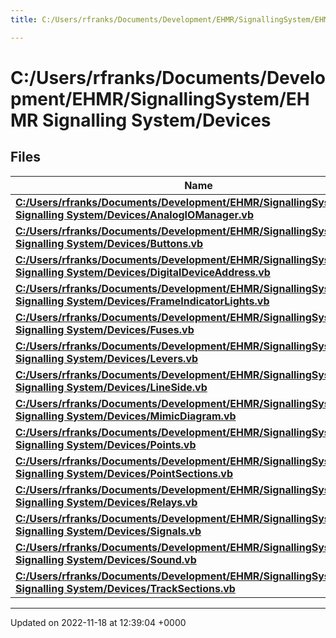 ```yaml
---
title: C:/Users/rfranks/Documents/Development/EHMR/SignallingSystem/EHMR Signalling System/Devices

---
```


# C:/Users/rfranks/Documents/Development/EHMR/SignallingSystem/EHMR Signalling System/Devices



## Files

| Name           |
| -------------- |
| **[C:/Users/rfranks/Documents/Development/EHMR/SignallingSystem/EHMR Signalling System/Devices/AnalogIOManager.vb](/SignallingSystem-doc/vb/Files/AnalogIOManager_8vb/#file-analogiomanager.vb)**  |
| **[C:/Users/rfranks/Documents/Development/EHMR/SignallingSystem/EHMR Signalling System/Devices/Buttons.vb](/SignallingSystem-doc/vb/Files/Buttons_8vb/#file-buttons.vb)**  |
| **[C:/Users/rfranks/Documents/Development/EHMR/SignallingSystem/EHMR Signalling System/Devices/DigitalDeviceAddress.vb](/SignallingSystem-doc/vb/Files/DigitalDeviceAddress_8vb/#file-digitaldeviceaddress.vb)**  |
| **[C:/Users/rfranks/Documents/Development/EHMR/SignallingSystem/EHMR Signalling System/Devices/FrameIndicatorLights.vb](/SignallingSystem-doc/vb/Files/FrameIndicatorLights_8vb/#file-frameindicatorlights.vb)**  |
| **[C:/Users/rfranks/Documents/Development/EHMR/SignallingSystem/EHMR Signalling System/Devices/Fuses.vb](/SignallingSystem-doc/vb/Files/Fuses_8vb/#file-fuses.vb)**  |
| **[C:/Users/rfranks/Documents/Development/EHMR/SignallingSystem/EHMR Signalling System/Devices/Levers.vb](/SignallingSystem-doc/vb/Files/Levers_8vb/#file-levers.vb)**  |
| **[C:/Users/rfranks/Documents/Development/EHMR/SignallingSystem/EHMR Signalling System/Devices/LineSide.vb](/SignallingSystem-doc/vb/Files/LineSide_8vb/#file-lineside.vb)**  |
| **[C:/Users/rfranks/Documents/Development/EHMR/SignallingSystem/EHMR Signalling System/Devices/MimicDiagram.vb](/SignallingSystem-doc/vb/Files/MimicDiagram_8vb/#file-mimicdiagram.vb)**  |
| **[C:/Users/rfranks/Documents/Development/EHMR/SignallingSystem/EHMR Signalling System/Devices/Points.vb](/SignallingSystem-doc/vb/Files/Points_8vb/#file-points.vb)**  |
| **[C:/Users/rfranks/Documents/Development/EHMR/SignallingSystem/EHMR Signalling System/Devices/PointSections.vb](/SignallingSystem-doc/vb/Files/PointSections_8vb/#file-pointsections.vb)**  |
| **[C:/Users/rfranks/Documents/Development/EHMR/SignallingSystem/EHMR Signalling System/Devices/Relays.vb](/SignallingSystem-doc/vb/Files/Relays_8vb/#file-relays.vb)**  |
| **[C:/Users/rfranks/Documents/Development/EHMR/SignallingSystem/EHMR Signalling System/Devices/Signals.vb](/SignallingSystem-doc/vb/Files/Signals_8vb/#file-signals.vb)**  |
| **[C:/Users/rfranks/Documents/Development/EHMR/SignallingSystem/EHMR Signalling System/Devices/Sound.vb](/SignallingSystem-doc/vb/Files/Sound_8vb/#file-sound.vb)**  |
| **[C:/Users/rfranks/Documents/Development/EHMR/SignallingSystem/EHMR Signalling System/Devices/TrackSections.vb](/SignallingSystem-doc/vb/Files/TrackSections_8vb/#file-tracksections.vb)**  |






-------------------------------

Updated on 2022-11-18 at 12:39:04 +0000
